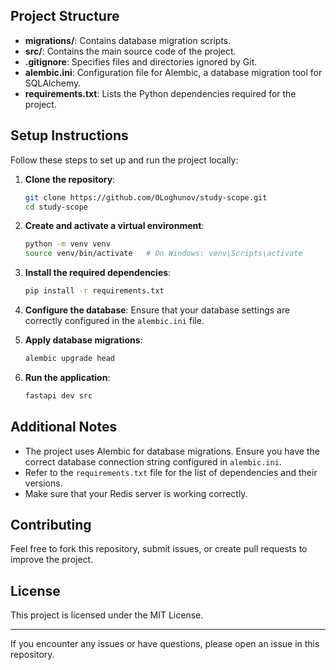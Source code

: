 ## Project Structure

- **migrations/**: Contains database migration scripts.
- **src/**: Contains the main source code of the project.
- **.gitignore**: Specifies files and directories ignored by Git.
- **alembic.ini**: Configuration file for Alembic, a database migration tool for SQLAlchemy.
- **requirements.txt**: Lists the Python dependencies required for the project.

## Setup Instructions

Follow these steps to set up and run the project locally:

1. **Clone the repository**:
   ```bash
   git clone https://github.com/OLoghunov/study-scope.git
   cd study-scope
   ```

2. **Create and activate a virtual environment**:
   ```bash
   python -m venv venv
   source venv/bin/activate   # On Windows: venv\Scripts\activate
   ```

3. **Install the required dependencies**:
   ```bash
   pip install -r requirements.txt
   ```

4. **Configure the database**:
   Ensure that your database settings are correctly configured in the `alembic.ini` file.

5. **Apply database migrations**:
   ```bash
   alembic upgrade head
   ```

6. **Run the application**:
   ```bash
   fastapi dev src
   ```

## Additional Notes

- The project uses Alembic for database migrations. Ensure you have the correct database connection string configured in `alembic.ini`.
- Refer to the `requirements.txt` file for the list of dependencies and their versions.
- Make sure that your Redis server is working correctly.

## Contributing

Feel free to fork this repository, submit issues, or create pull requests to improve the project.

## License

This project is licensed under the MIT License.

---

If you encounter any issues or have questions, please open an issue in this repository.
